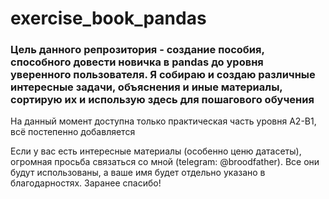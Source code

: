 # exercise_book_pandas
### Цель данного репрозитория - создание пособия, способного довести новичка в pandas до уровня уверенного пользователя. Я собираю и создаю различные интересные задачи, объяснения и иные материалы, сортирую их и использую здесь для пошагового обучения

На данный момент доступна только практическая часть уровня A2-B1, всё постепенно добавляется

Если у вас есть интересные материалы (особенно ценю датасеты), огромная просьба связаться со мной (telegram: @broodfather). Все они будут использованы, а ваше имя будет отдельно указано в благодарностях. Заранее спасибо!

